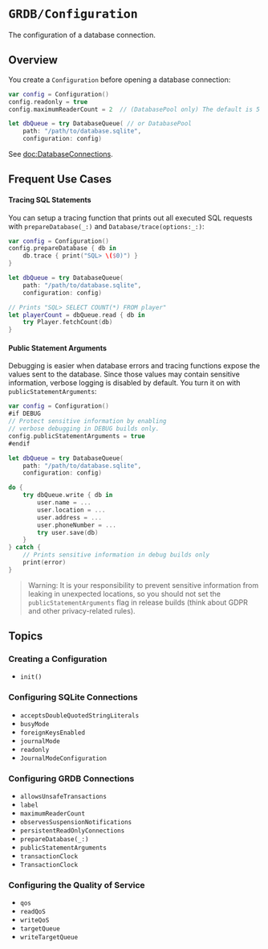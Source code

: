 # ``GRDB/Configuration``

The configuration of a database connection.

## Overview

You create a `Configuration` before opening a database connection:

```swift
var config = Configuration()
config.readonly = true
config.maximumReaderCount = 2  // (DatabasePool only) The default is 5

let dbQueue = try DatabaseQueue( // or DatabasePool
    path: "/path/to/database.sqlite",
    configuration: config)
```

See <doc:DatabaseConnections>.

## Frequent Use Cases

#### Tracing SQL Statements

You can setup a tracing function that prints out all executed SQL requests with ``prepareDatabase(_:)`` and ``Database/trace(options:_:)``:

```swift
var config = Configuration()
config.prepareDatabase { db in
    db.trace { print("SQL> \($0)") }
}

let dbQueue = try DatabaseQueue(
    path: "/path/to/database.sqlite",
    configuration: config)

// Prints "SQL> SELECT COUNT(*) FROM player"
let playerCount = dbQueue.read { db in
    try Player.fetchCount(db)
}
```

#### Public Statement Arguments

Debugging is easier when database errors and tracing functions expose the values sent to the database. Since those values may contain sensitive information, verbose logging is disabled by default. You turn it on with ``publicStatementArguments``:   

```swift
var config = Configuration()
#if DEBUG
// Protect sensitive information by enabling
// verbose debugging in DEBUG builds only.
config.publicStatementArguments = true
#endif

let dbQueue = try DatabaseQueue(
    path: "/path/to/database.sqlite",
    configuration: config)

do {
    try dbQueue.write { db in
        user.name = ...
        user.location = ...
        user.address = ...
        user.phoneNumber = ...
        try user.save(db)
    }
} catch {
    // Prints sensitive information in debug builds only
    print(error)
}
```

> Warning: It is your responsibility to prevent sensitive information from leaking in unexpected locations, so you should not set the `publicStatementArguments` flag in release builds (think about GDPR and other privacy-related rules).

## Topics

### Creating a Configuration

- ``init()``

### Configuring SQLite Connections

- ``acceptsDoubleQuotedStringLiterals``
- ``busyMode``
- ``foreignKeysEnabled``
- ``journalMode``
- ``readonly``
- ``JournalModeConfiguration``

### Configuring GRDB Connections

- ``allowsUnsafeTransactions``
- ``label``
- ``maximumReaderCount``
- ``observesSuspensionNotifications``
- ``persistentReadOnlyConnections``
- ``prepareDatabase(_:)``
- ``publicStatementArguments``
- ``transactionClock``
- ``TransactionClock``

### Configuring the Quality of Service

- ``qos``
- ``readQoS``
- ``writeQoS``
- ``targetQueue``
- ``writeTargetQueue``

